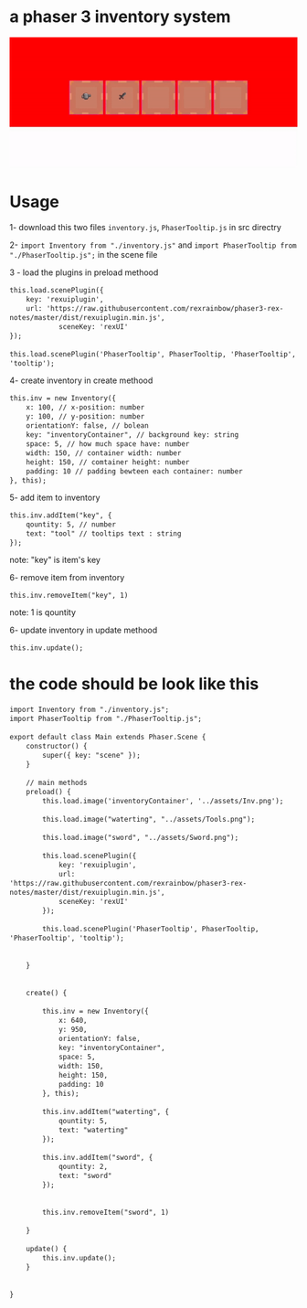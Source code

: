 # a phaser 3 inventory system

![sample](https://github.com/muhamadDev/Phaser-3-inventory-/blob/main/Sample.gif)

# Usage

1- download this two files `inventory.js`, `PhaserTooltip.js` in src directry

2- `import Inventory from "./inventory.js"` and  `import PhaserTooltip from "./PhaserTooltip.js";` in the scene file

3 - load the plugins in preload methood
 
```
this.load.scenePlugin({
    key: 'rexuiplugin',
    url: 'https://raw.githubusercontent.com/rexrainbow/phaser3-rex-notes/master/dist/rexuiplugin.min.js',
            sceneKey: 'rexUI'
});
        
this.load.scenePlugin('PhaserTooltip', PhaserTooltip, 'PhaserTooltip', 'tooltip');
```

4- create inventory in create methood
```
this.inv = new Inventory({
    x: 100, // x-position: number
    y: 100, // y-position: number
    orientationY: false, // bolean
    key: "inventoryContainer", // background key: string
    space: 5, // how much space have: number
    width: 150, // container width: number
    height: 150, // comtainer height: number
    padding: 10 // padding bewteen each container: number
}, this);
```

5- add item to inventory 

```
this.inv.addItem("key", {
    qountity: 5, // number
    text: "tool" // tooltips text : string
});
```
note: "key" is item's key

6- remove item from inventory 
```
this.inv.removeItem("key", 1)
```
note: 1 is qountity

6- update inventory in update methood
```
this.inv.update();
```


# the code should be look like this
```
import Inventory from "./inventory.js";
import PhaserTooltip from "./PhaserTooltip.js";

export default class Main extends Phaser.Scene {
    constructor() {
        super({ key: "scene" });
    }
    
    // main methods
    preload() {
        this.load.image('inventoryContainer', '../assets/Inv.png');
        
        this.load.image("waterting", "../assets/Tools.png");
        
        this.load.image("sword", "../assets/Sword.png");
        
        this.load.scenePlugin({
            key: 'rexuiplugin',
            url: 'https://raw.githubusercontent.com/rexrainbow/phaser3-rex-notes/master/dist/rexuiplugin.min.js',
            sceneKey: 'rexUI'
        });
        
        this.load.scenePlugin('PhaserTooltip', PhaserTooltip, 'PhaserTooltip', 'tooltip');
        
        
    }
    

    create() {
        
        this.inv = new Inventory({
            x: 640,
            y: 950,
            orientationY: false,
            key: "inventoryContainer",
            space: 5,
            width: 150,
            height: 150,
            padding: 10
        }, this);
        
        this.inv.addItem("waterting", {
            qountity: 5,
            text: "waterting"
        });
        
        this.inv.addItem("sword", {
            qountity: 2,
            text: "sword"
        });
        
        
        this.inv.removeItem("sword", 1)
        
    }
    
    update() {
        this.inv.update();
    }
    
  
}



```
